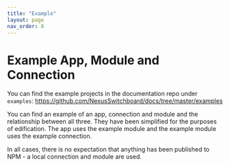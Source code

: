 ```yaml
---
title: "Example"
layout: page
nav_order: 8
---
```


# Example App, Module and Connection

You can find the example projects in the documentation repo under `examples`:
https://github.com/NexusSwitchboard/docs/tree/master/examples

You can find an example of an app, connection and module and the relationship between all three.  They have been simplified for the purposes of edification.  The app uses the example module and the example module uses the example connection. 

In all cases, there is no expectation that anything has been published to NPM - a local connection and module are used.  

